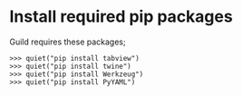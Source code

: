 # Install required pip packages

Guild requires these packages;

    >>> quiet("pip install tabview")
    >>> quiet("pip install twine")
    >>> quiet("pip install Werkzeug")
    >>> quiet("pip install PyYAML")
